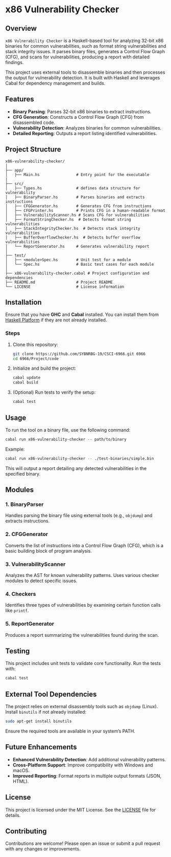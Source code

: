 # x86 Vulnerability Checker

## Overview

`x86 Vulnerability Checker` is a Haskell-based tool for analyzing 32-bit x86 binaries for common vulnerabilities, such as format string vulnerabilities and stack integrity issues. It parses binary files, generates a Control Flow Graph (CFG), and scans for vulnerabilities, producing a report with detailed findings.

This project uses external tools to disassemble binaries and then processes the output for vulnerability detection. It is built with Haskell and leverages Cabal for dependency management and builds.

## Features

- **Binary Parsing**: Parses 32-bit x86 binaries to extract instructions.
- **CFG Generation**: Constructs a Control Flow Graph (CFG) from disassembled code.
- **Vulnerability Detection**: Analyzes binaries for common vulnerabilities.
- **Detailed Reporting**: Outputs a report listing identified vulnerabilities.

## Project Structure

```
x86-vulnerability-checker/
│
├── app/
│   ├── Main.hs                # Entry point for the executable
|
├── src/
│   ├── Types.hs               # defines data structure for vulnerability
│   ├── BinaryParser.hs        # Parses binaries and extracts instructions
│   ├── CFGGenerator.hs        # Generates CFG from instructions
│   ├── CFGPrinter.hs          # Prints CFG in a human-readable format
│   ├── VulnerabilityScanner.hs # Scans CFG for vulnerabilities
│   ├── FormatStringChecker.hs  # Detects format string vulnerabilities
│   ├── StackIntegrityChecker.hs  # Detects stack integrity vulnerabilities
│   ├── BufferOverflowChecker.hs  # Detects buffer overflow vulnerabilities
│   └── ReportGenerator.hs     # Generates vulnerability report
│
├── test/
│   ├── <module>Spec.hs        # Unit test for a module
│   └── Spec.hs                # Basic test cases for each module
│
├── x86-vulnerability-checker.cabal # Project configuration and dependencies
├── README.md                  # Project README
└── LICENSE                    # License information
```

## Installation

Ensure that you have **GHC** and **Cabal** installed. You can install them from [Haskell Platform](https://www.haskell.org/platform/) if they are not already installed.

### Steps

1. Clone this repository:

   ```bash
   git clone https://github.com/SYBNRBG-19/CSCI-6966.git 6966
   cd 6966/Project/code
   ```

2. Initialize and build the project:

   ```bash
   cabal update
   cabal build
   ```

3. (Optional) Run tests to verify the setup:

   ```bash
   cabal test
   ```

## Usage

To run the tool on a binary file, use the following command:

```bash
cabal run x86-vulnerability-checker -- path/to/binary
```

Example:

```bash
cabal run x86-vulnerability-checker -- ./test-binaries/simple.bin
```

This will output a report detailing any detected vulnerabilities in the specified binary.

## Modules

### 1. BinaryParser
Handles parsing the binary file using external tools (e.g., `objdump`) and extracts instructions.

### 2. CFGGenerator
Converts the list of instructions into a Control Flow Graph (CFG), which is a basic building block of program analysis.

### 3. VulnerabilityScanner
Analyzes the AST for known vulnerability patterns. Uses various checker modules to detect specific issues.

### 4. Checkers
Identifies three types of vulnerabilities by examining certain function calls like `printf`.

### 5. ReportGenerator
Produces a report summarizing the vulnerabilities found during the scan.

## Testing

This project includes unit tests to validate core functionality. Run the tests with:

```bash
cabal test
```

## External Tool Dependencies

The project relies on external disassembly tools such as `objdump` (Linux). Install `binutils` if not already installed:

```bash
sudo apt-get install binutils
```

Ensure the required tools are available in your system’s PATH.

## Future Enhancements

- **Enhanced Vulnerability Detection**: Add additional vulnerability patterns.
- **Cross-Platform Support**: Improve compatibility with Windows and macOS.
- **Improved Reporting**: Format reports in multiple output formats (JSON, HTML).

## License

This project is licensed under the MIT License. See the [LICENSE](LICENSE) file for details.

## Contributing

Contributions are welcome! Please open an issue or submit a pull request with any changes or improvements.
